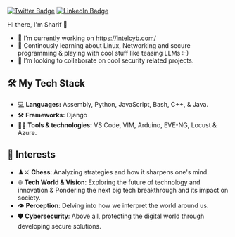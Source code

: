 
[![Twitter Badge](https://img.shields.io/badge/-Twitter-1DA1F2?style=flat&logo=Twitter&logoColor=white)](https://www.x.com/sharifdanish_/)
[![LinkedIn Badge](https://img.shields.io/badge/-LinkedIn-0077B5?style=flat&logo=LinkedIn&logoColor=white)](https://www.linkedin.com/in/sharif-danish-b5003220a/)




Hi there, I'm Sharif 👋

- 🔭 I’m currently working on https://intelcyb.com/
- 🌱 Continously learning about Linux, Networking and secure programming & playing with cool stuff like teasing LLMs :-)
- 👯 I’m looking to collaborate on cool security related projects.

## 🛠️ My Tech Stack

- 💻 **Languages:** Assembly, Python, JavaScript, Bash, C++, & Java.
- 🛠️ **Frameworks:** Django
- 🧑‍💻  **Tools & technologies:** VS Code, VIM, Arduino, EVE-NG, Locust & Azure.
  
## 🔧 Interests
- ♟️⚔️ **Chess**: Analyzing strategies and how it sharpens one's mind.
- 🌐 **Tech World & Vision**: Exploring the future of technology and innovation & Pondering the next big tech breakthrough and its impact on society.
- 👁️ **Perception**: Delving into how we interpret the world around us.
- 🛡️ **Cybersecurity**: Above all, protecting the digital world through developing secure solutions.
  
